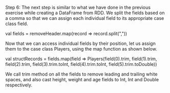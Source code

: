

Step 6: The next step is similar to what we have done in the previous exercise while creating a DataFrame from RDD. We split the fields based on a comma so that we can assign each individual field to its appropriate case class field.

val fields = removeHeader.map(record => record.split(","))

Now that we can access individual fields by their position, let us assign them to the case class Players, using the map function as shown below.

val structRecords = fields.map(field => Players(field(0).trim, field(1).trim, field(2).trim, field(3).trim.toInt, field(4).trim.toInt, field(5).trim.toDouble))

We call trim method on all the fields to remove leading and trailing white spaces, and also cast height, weight and age fields to Int, Int and Double respectively.

 